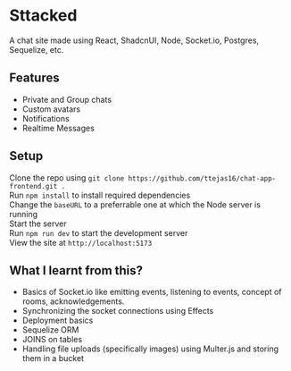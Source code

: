 # Sttacked

A chat site made using React, ShadcnUI, Node, Socket.io, Postgres, Sequelize, etc.

## Features
 - Private and Group chats
 - Custom avatars
 - Notifications
 - Realtime Messages

## Setup

Clone the repo using `git clone https://github.com/ttejas16/chat-app-frontend.git .`  
Run `npm install` to install required dependencies  
Change the `baseURL` to a preferrable one at which the Node server is running  
Start the server  
Run `npm run dev` to start the development server  
View the site at `http://localhost:5173`  

## What I learnt from this?
 - Basics of Socket.io like emitting events, listening to events, concept of rooms, acknowledgements.
 - Synchronizing the socket connections using Effects
 - Deployment basics
 - Sequelize ORM
 - JOINS on tables
 - Handling file uploads (specifically images) using Multer.js and storing them in a bucket